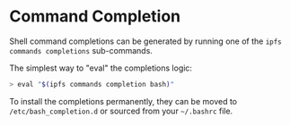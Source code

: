 # Command Completion

Shell command completions can be generated by running one of the `ipfs commands completions`
sub-commands.

The simplest way to "eval" the completions logic:

```bash
> eval "$(ipfs commands completion bash)"
```

To install the completions permanently, they can be moved to
`/etc/bash_completion.d` or sourced from your `~/.bashrc` file.
